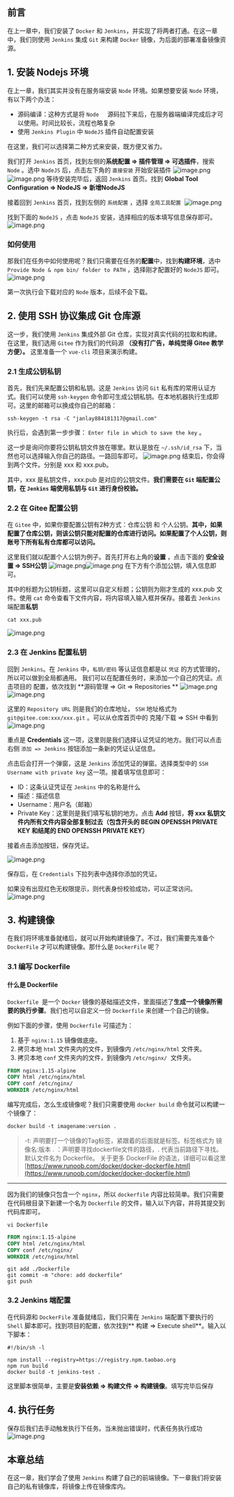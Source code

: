 ## 前言


在上一章中，我们安装了 `Docker` 和 `Jenkins`，并实现了将两者打通。在这一章中，我们则使用 `Jenkins` 集成 `Git` 来构建 `Docker` 镜像，为后面的部署准备镜像资源。


## 1. 安装 Nodejs 环境


在上一章，我们其实并没有在服务端安装 `Node` 环境。如果想要安装 `Node` 环境，有以下两个办法：


- 源码编译：这种方式是将 `Node`     源码拉下来后，在服务器端编译完成后才可以使用。时间比较长，流程也略复杂
- 使用 `Jenkins Plugin` 中 `NodeJS` 插件自动配置安装



在这里，我们可以选择第二种方式来安装，既方便又省力。


我们打开 `Jenkins` 首页，找到左侧的**系统配置 => 插件管理 => 可选插件**，搜索 `Node` 。选中 `NodeJS` 后，点击左下角的 `直接安装` 开始安装插件
![image.png](https://p3-juejin.byteimg.com/tos-cn-i-k3u1fbpfcp/af15b14b65be4b38bf87af45e5d43355~tplv-k3u1fbpfcp-zoom-1.image)
![image.png](https://p3-juejin.byteimg.com/tos-cn-i-k3u1fbpfcp/f3a9417b4dd345e3af0e472c1dbc5382~tplv-k3u1fbpfcp-zoom-1.image)
等待安装完毕后，返回 `Jenkins` 首页。找到 **Global Tool Configuration => NodeJS => 新增NodeJS**


接着回到 `Jenkins` 首页，找到左侧的 `系统配置` ，选择 `全局工具配置` 
![image.png](https://p3-juejin.byteimg.com/tos-cn-i-k3u1fbpfcp/b4d011a030654fdcba23410206ceb96b~tplv-k3u1fbpfcp-zoom-1.image)


找到下面的 `NodeJS` ，点击 `NodeJS` 安装，选择相应的版本填写信息保存即可。
![image.png](https://p3-juejin.byteimg.com/tos-cn-i-k3u1fbpfcp/c88a0f1aca984f4e8d7a48c275444a13~tplv-k3u1fbpfcp-zoom-1.image)


### 如何使用


那我们在任务中如何使用呢？我们只需要在任务的**配置**中，找到**构建环境**，选中 `Provide Node & npm bin/ folder to PATH` ，选择刚才配置好的 `NodeJS` 即可。
![image.png](https://p3-juejin.byteimg.com/tos-cn-i-k3u1fbpfcp/18178ea08b724669b9138035e970b0cd~tplv-k3u1fbpfcp-zoom-1.image)


第一次执行会下载对应的 `Node` 版本，后续不会下载。


## 2. 使用 SSH 协议集成 Git 仓库源


这一步，我们使用 `Jenkins` 集成外部 Git 仓库，实现对真实代码的拉取和构建。在这里，我们选用 `Gitee`  作为我们的代码源 **（没有打广告，单纯觉得 Gitee 教学方便）。** 这里准备一个 `vue-cli` 项目来演示构建。


### 2.1 生成公钥私钥


首先，我们先来配置公钥和私钥。这是 `Jenkins` 访问 `Git` 私有库的常用认证方式。我们可以使用 `ssh-keygen` 命令即可生成公钥私钥。在本地机器执行生成即可。这里的邮箱可以换成你自己的邮箱：
```shell
ssh-keygen -t rsa -C "janlay884181317@gmail.com"
```


执行后，会遇到第一步步骤： `Enter file in which to save the key` 。


这一步是询问你要将公钥私钥文件放在哪里。默认是放在 `~/.ssh/id_rsa` 下，当然也可以选择输入你自己的路径。一路回车即可。
![image.png](https://p3-juejin.byteimg.com/tos-cn-i-k3u1fbpfcp/e18113ddac8546fd853909226c3e420c~tplv-k3u1fbpfcp-zoom-1.image)
结束后，你会得到两个文件。分别是 xxx 和 xxx.pub。


其中，xxx 是私钥文件，xxx.pub 是对应的公钥文件。**我们需要在 `Git` 端配置公钥，在 `Jenkins` 端使用私钥与 `Git` 进行身份校验。**


### 2.2 在 Gitee 配置公钥


在 `Gitee` 中，如果你要配置公钥有2种方式：仓库公钥 和 个人公钥。**其中，如果配置了仓库公钥，则该公钥只能对配置的仓库进行访问。如果配置了个人公钥，则账号下所有私有仓库都可以访问。**


这里我们就以配置个人公钥为例子。首先打开右上角的**设置** ，点击下面的 **安全设置 => SSH公钥**
![image.png](https://p3-juejin.byteimg.com/tos-cn-i-k3u1fbpfcp/95182328abdf49aa939f064f32adcd48~tplv-k3u1fbpfcp-zoom-1.image)![image.png](https://p3-juejin.byteimg.com/tos-cn-i-k3u1fbpfcp/dae8c76538eb4ea982da0a8b728a2506~tplv-k3u1fbpfcp-zoom-1.image)
在下方有个添加公钥，填入信息即可。


其中的标题为公钥标题，这里可以自定义标题；公钥则为刚才生成的 xxx.pub 文件。使用 `cat` 命令查看下文件内容，将内容填入输入框并保存。接着去 `Jenkins`  端配置**私钥**
```shell
cat xxx.pub
```
![image.png](https://p3-juejin.byteimg.com/tos-cn-i-k3u1fbpfcp/5f1ea3af56074ddca2c63f6d96140f55~tplv-k3u1fbpfcp-zoom-1.image)


### 2.3 在 Jenkins 配置私钥


回到 `Jenkins`。在 `Jenkins` 中，`私钥/密码` 等认证信息都是以 `凭证` 的方式管理的，所以可以做到全局都通用。
我们可以在配置任务时，来添加一个自己的凭证。点击项目的 配置，依次找到 **源码管理 => Git => Repositories **
![image.png](https://p3-juejin.byteimg.com/tos-cn-i-k3u1fbpfcp/bbb0b11f177948399833587cf654f260~tplv-k3u1fbpfcp-zoom-1.image)
![image.png](https://p3-juejin.byteimg.com/tos-cn-i-k3u1fbpfcp/c159aff675614ba2b23009ca1db7ee2d~tplv-k3u1fbpfcp-zoom-1.image)


这里的 `Repository URL` 则是我们的仓库地址， `SSH` 地址格式为 `git@gitee.com:xxx/xxx.git` 。可以从仓库首页中的 克隆/下载 => SSH 中看到
![image.png](https://p3-juejin.byteimg.com/tos-cn-i-k3u1fbpfcp/b95a6aa8166d40978008dd0d2503c026~tplv-k3u1fbpfcp-zoom-1.image)


重点是 **Credentials** 这一项，这里则是我们选择认证凭证的地方。我们可以点击右侧 `添加 => Jenkins` 按钮添加一条新的凭证认证信息。


点击后会打开一个弹窗，这是 `Jenkins` 添加凭证的弹窗。选择类型中的 `SSH Username with private key` 这一项。接着填写信息即可：


- ID：这条认证凭证在 `Jenkins` 中的名称是什么
- 描述：描述信息
- Username：用户名（邮箱）
- Private Key：这里则是我们填写私钥的地方。点击 **Add** 按钮，**将 xxx 私钥文件内所有文件内容全部复制过去（包含开头的 BEGIN OPENSSH PRIVATE KEY 和结尾的 END OPENSSH PRIVATE KEY）**



接着点击添加按钮，保存凭证。

![image.png](https://p3-juejin.byteimg.com/tos-cn-i-k3u1fbpfcp/45dd2d9f71d3461a9dc3056fe8f3ece5~tplv-k3u1fbpfcp-zoom-1.image)


保存后，在 `Credentials` 下拉列表中选择你添加的凭证。


如果没有出现红色无权限提示，则代表身份校验成功，可以正常访问。
![image.png](https://p3-juejin.byteimg.com/tos-cn-i-k3u1fbpfcp/8c2dd6fd36f84405bc21ae40e1753eb3~tplv-k3u1fbpfcp-zoom-1.image)


## 3. 构建镜像


在我们将环境准备就绪后，就可以开始构建镜像了。不过，我们需要先准备个 `DockerFile` 才可以构建镜像。那什么是 `DockerFile` 呢？


### 3.1 编写 Dockerfile


#### 什么是 Dockerfile


`Dockerfile`  是一个 `Docker` 镜像的基础描述文件，里面描述了**生成一个镜像所需要的执行步骤**。我们也可以自定义一份 `Dockerfile` 来创建一个自己的镜像。


例如下面的步骤，使用 `Dockerfile` 可描述为：

1. 基于 `nginx:1.15` 镜像做底座。
1. 拷贝本地 `html` 文件夹内的文件，到镜像内 `/etc/nginx/html` 文件夹。
1. 拷贝本地 `conf` 文件夹内的文件，到镜像内 `/etc/nginx/`  文件夹。
```dockerfile
FROM nginx:1.15-alpine
COPY html /etc/nginx/html
COPY conf /etc/nginx/
WORKDIR /etc/nginx/html
```


编写完成后，怎么生成镜像呢？我们只需要使用 `docker build` 命令就可以构建一个镜像了：
```dockerfile
docker build -t imagename:version .
```
> -t: 声明要打一个镜像的Tag标签，紧跟着的后面就是标签。标签格式为 镜像名:版本
> . ：声明要寻找dockerfile文件的路径，. 代表当前路径下寻找。默认文件名为 Dockerfile。
> 关于更多 DockerFile 的语法，详细可以看这里 [https://www.runoob.com/docker/docker-dockerfile.html](https://www.runoob.com/docker/docker-dockerfile.html)




---



因为我们的镜像只包含一个 `nginx`，所以 `dockerfile` 内容比较简单。我们只需要在代码根目录下新建一个名为 `Dockerfile` 的文件，输入以下内容，并将其提交到代码库即可。
```shell
vi Dockerfile
```
```dockerfile
FROM nginx:1.15-alpine
COPY html /etc/nginx/html
COPY conf /etc/nginx/
WORKDIR /etc/nginx/html
```
```shell
git add ./Dockerfile
git commit -m "chore: add dockerfile"
git push
```


### 3.2 Jenkins 端配置


在代码源和 `DockerFile` 准备就绪后，我们只需在 `Jenkins` 端配置下要执行的 `Shell` 脚本即可。找到项目的配置，依次找到** 构建 => Execute shell**。输入以下脚本：
```shell
#!/bin/sh -l

npm install --registry=https://registry.npm.taobao.org
npm run build
docker build -t jenkins-test .
```
这里脚本很简单，主要是**安装依赖 => 构建文件 => 构建镜像**。填写完毕后保存


## 4. 执行任务


保存后我们去手动触发执行下任务。当未抛出错误时，代表任务执行成功
![image.png](https://p3-juejin.byteimg.com/tos-cn-i-k3u1fbpfcp/42601c020857402aab4d1e16bbafc6e2~tplv-k3u1fbpfcp-zoom-1.image)


## 本章总结


在这一章，我们学会了使用 `Jenkins` 构建了自己的前端镜像。下一章我们将安装自己的私有镜像库，将镜像上传在镜像库内。
